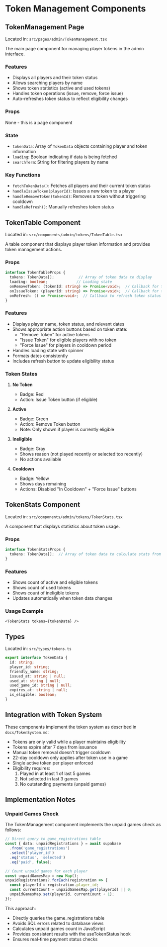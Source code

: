 # Token Management Components

## TokenManagement Page

Located in: `src/pages/admin/TokenManagement.tsx`

The main page component for managing player tokens in the admin interface.

### Features
- Displays all players and their token status
- Allows searching players by name
- Shows token statistics (active and used tokens)
- Handles token operations (issue, remove, force issue)
- Auto-refreshes token status to reflect eligibility changes

### Props
None - this is a page component

### State
- `tokenData`: Array of `TokenData` objects containing player and token information
- `loading`: Boolean indicating if data is being fetched
- `searchTerm`: String for filtering players by name

### Key Functions
- `fetchTokenData()`: Fetches all players and their current token status
- `handleIssueToken(playerId)`: Issues a new token to a player
- `handleRemoveToken(tokenId)`: Removes a token without triggering cooldown
- `handleRefresh()`: Manually refreshes token status

## TokenTable Component

Located in: `src/components/admin/tokens/TokenTable.tsx`

A table component that displays player token information and provides token management actions.

### Props
```typescript
interface TokenTableProps {
  tokens: TokenData[];           // Array of token data to display
  loading: boolean;             // Loading state
  onRemoveToken: (tokenId: string) => Promise<void>;  // Callback for token removal
  onIssueToken: (playerId: string) => Promise<void>;  // Callback for token issuance
  onRefresh: () => Promise<void>;  // Callback to refresh token status
}
```

### Features
- Displays player name, token status, and relevant dates
- Shows appropriate action buttons based on token state:
  - "Remove Token" for active tokens
  - "Issue Token" for eligible players with no token
  - "Force Issue" for players in cooldown period
- Handles loading state with spinner
- Formats dates consistently
- Includes refresh button to update eligibility status

### Token States
1. **No Token**
   - Badge: Red
   - Action: Issue Token button (if eligible)

2. **Active**
   - Badge: Green
   - Action: Remove Token button
   - Note: Only shown if player is currently eligible

3. **Ineligible**
   - Badge: Gray
   - Shows reason (not played recently or selected too recently)
   - No actions available

4. **Cooldown**
   - Badge: Yellow
   - Shows days remaining
   - Actions: Disabled "In Cooldown" + "Force Issue" buttons

## TokenStats Component

Located in: `src/components/admin/tokens/TokenStats.tsx`

A component that displays statistics about token usage.

### Props
```typescript
interface TokenStatsProps {
  tokens: TokenData[];  // Array of token data to calculate stats from
}
```

### Features
- Shows count of active and eligible tokens
- Shows count of used tokens
- Shows count of ineligible tokens
- Updates automatically when token data changes

### Usage Example
```tsx
<TokenStats tokens={tokenData} />
```

## Types

Located in: `src/types/tokens.ts`

```typescript
export interface TokenData {
  id: string;
  player_id: string;
  friendly_name: string;
  issued_at: string | null;
  used_at: string | null;
  used_game_id: string | null;
  expires_at: string | null;
  is_eligible: boolean;
}
```

## Integration with Token System

These components implement the token system as described in `docs/TokenSystem.md`:
- Tokens are only valid while a player maintains eligibility
- Tokens expire after 7 days from issuance
- Manual token removal doesn't trigger cooldown
- 22-day cooldown only applies after token use in a game
- Single active token per player enforced
- Eligibility requires:
  1. Played in at least 1 of last 5 games
  2. Not selected in last 3 games
  3. No outstanding payments (unpaid games)

## Implementation Notes

### Unpaid Games Check

The TokenManagement component implements the unpaid games check as follows:

```typescript
// Direct query to game_registrations table
const { data: unpaidRegistrations } = await supabase
  .from('game_registrations')
  .select('player_id')
  .eq('status', 'selected')
  .eq('paid', false);

// Count unpaid games for each player
const unpaidGamesMap = new Map();
unpaidRegistrations?.forEach(registration => {
  const playerId = registration.player_id;
  const currentCount = unpaidGamesMap.get(playerId) || 0;
  unpaidGamesMap.set(playerId, currentCount + 1);
});
```

This approach:
- Directly queries the game_registrations table
- Avoids SQL errors related to database views
- Calculates unpaid games count in JavaScript
- Provides consistent results with the useTokenStatus hook
- Ensures real-time payment status checks
